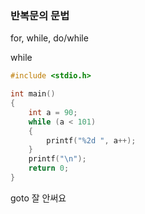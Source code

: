 
### 반복문의 문법
for, while, do/while

while
```c
#include <stdio.h>

int main()
{
    int a = 90;
    while (a < 101)
    {
        printf("%2d ", a++);
    }
    printf("\n");
    return 0;
}
```

goto 잘 안써요

